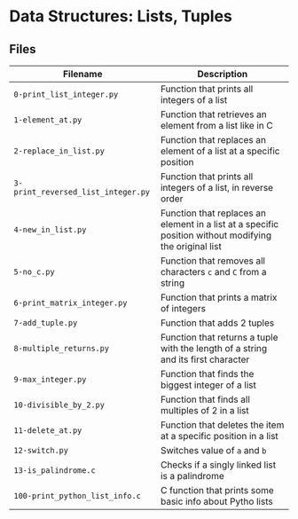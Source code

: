 # Data Structures: Lists, Tuples
## Files
| Filename | Description |
| -------- | ----------- |
| `0-print_list_integer.py` | Function that prints all integers of a list |
| `1-element_at.py` | Function that retrieves an element from a list like in C |
| `2-replace_in_list.py` | Function that replaces an element of a list at a specific position |
| `3-print_reversed_list_integer.py` | Function that prints all integers of a list, in reverse order |
| `4-new_in_list.py` | Function that replaces an element in a list at a specific position without modifying the original list |
| `5-no_c.py` | Function that removes all characters `c` and `C` from a string |
| `6-print_matrix_integer.py` | Function that prints a matrix of integers |
| `7-add_tuple.py` | Function that adds 2 tuples |
| `8-multiple_returns.py` | Function that returns a tuple with the length of a string and its first character |
| `9-max_integer.py` | Function that finds the biggest integer of a list |
| `10-divisible_by_2.py` | Function that finds all multiples of 2 in a list |
| `11-delete_at.py` | Function that deletes the item at a specific position in a list |
| `12-switch.py` | Switches value of `a` and `b` |
| `13-is_palindrome.c` | Checks if a singly linked list is a palindrome |
| `100-print_python_list_info.c` | C function that prints some basic info about Pytho lists |